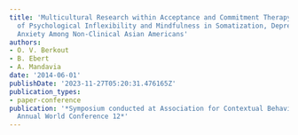 ```yaml
---
title: 'Multicultural Research within Acceptance and Commitment Therapy: The Role
  of Psychological Inflexibility and Mindfulness in Somatization, Depression, and
  Anxiety Among Non-Clinical Asian Americans'
authors:
- O. V. Berkout
- B. Ebert
- A. Mandavia
date: '2014-06-01'
publishDate: '2023-11-27T05:20:31.476165Z'
publication_types:
- paper-conference
publication: '*Symposium conducted at Association for Contextual Behavioral Science
  Annual World Conference 12*'
---
```

